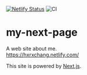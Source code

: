 [![Netlify Status](https://api.netlify.com/api/v1/badges/7ab25039-031d-4639-9cd9-0367b7070f25/deploy-status)](https://app.netlify.com/sites/hxrxchang/deploys)
![CI](https://github.com/hxrxchang/my-next-page/workflows/CI/badge.svg)

# my-next-page
A web site about me.  
https://hxrxchang.netlify.com/

This site is powered by [Next.js](https://nextjs.org/).
